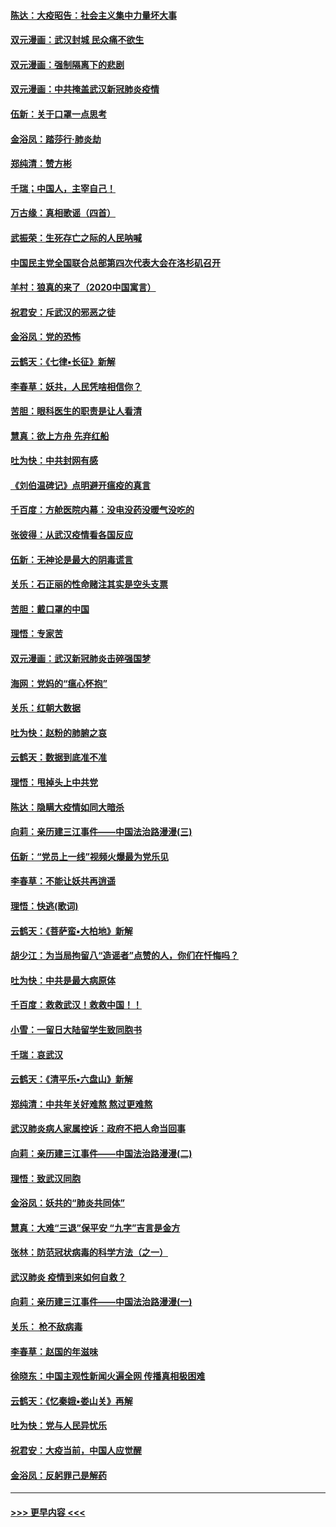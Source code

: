 #### [陈达：大疫昭告：社会主义集中力量坏大事](../pages/nsc993/n11859419.md?t=02111631) 
#### [双元漫画：武汉封城 民众痛不欲生](../pages/nsc993/n11859287.md?t=02111631) 
#### [双元漫画：强制隔离下的悲剧](../pages/nsc993/n11859244.md?t=02111631) 
#### [双元漫画：中共掩盖武汉新冠肺炎疫情](../pages/nsc993/n11858249.md?t=02111631) 
#### [伍新：关于口罩一点思考](../pages/nsc993/n11859195.md?t=02111631) 
#### [金浴凤：踏莎行‧肺炎劫](../pages/nsc993/n11858227.md?t=02111631) 
#### [郑纯清：赞方彬](../pages/nsc993/n11856803.md?t=02111631) 
#### [千瑞；中国人，主宰自己！](../pages/nsc993/n11856793.md?t=02111631) 
#### [万古缘：真相歌谣（四首）](../pages/nsc993/n11856263.md?t=02111631) 
#### [武振荣：生死存亡之际的人民呐喊](../pages/nsc993/n11856256.md?t=02111631) 
#### [中国民主党全国联合总部第四次代表大会在洛杉矶召开](../pages/nsc993/n11856344.md?t=02111631) 
#### [羊村：狼真的来了（2020中国寓言）](../pages/nsc993/n11856229.md?t=02111631) 
#### [祝君安：斥武汉的邪恶之徒](../pages/nsc993/n11855861.md?t=02111631) 
#### [金浴凤：党的恐怖](../pages/nsc993/n11855849.md?t=02111631) 
#### [云鹤天：《七律▪长征》新解](../pages/nsc993/n11855479.md?t=02111631) 
#### [李春草：妖共，人民凭啥相信你？](../pages/nsc993/n11855196.md?t=02111631) 
#### [苦胆：眼科医生的职责是让人看清](../pages/nsc993/n11853840.md?t=02111631) 
#### [慧真：欲上方舟 先弃红船](../pages/nsc993/n11853483.md?t=02111631) 
#### [吐为快：中共封网有感](../pages/nsc993/n11852575.md?t=02111631) 
#### [《刘伯温碑记》点明避开瘟疫的真言](../pages/nsc993/n11852128.md?t=02111631) 
#### [千百度：方舱医院内幕：没电没药没暖气没吃的](../pages/nsc993/n11850211.md?t=02111631) 
#### [张彼得：从武汉疫情看各国反应](../pages/nsc993/n11850102.md?t=02111631) 
#### [伍新：无神论是最大的阴毒谎言](../pages/nsc993/n11846129.md?t=02111631) 
#### [关乐：石正丽的性命赌注其实是空头支票](../pages/nsc993/n11846109.md?t=02111631) 
#### [苦胆：戴口罩的中国](../pages/nsc993/n11845576.md?t=02111631) 
#### [理悟：专家苦](../pages/nsc993/n11845564.md?t=02111631) 
#### [双元漫画：武汉新冠肺炎击碎强国梦](../pages/nsc993/n11843320.md?t=02111631) 
#### [海网：党妈的“瘟心怀抱”](../pages/nsc993/n11840740.md?t=02111631) 
#### [关乐：红朝大数据](../pages/nsc993/n11840675.md?t=02111631) 
#### [吐为快：赵粉的肺腑之哀](../pages/nsc993/n11840618.md?t=02111631) 
#### [云鹤天：数据到底准不准](../pages/nsc993/n11840325.md?t=02111631) 
#### [理悟：甩掉头上中共党](../pages/nsc993/n11838826.md?t=02111631) 
#### [陈达：隐瞒大疫情如同大暗杀](../pages/nsc993/n11838771.md?t=02111631) 
#### [向莉：亲历建三江事件——中国法治路漫漫(三)](../pages/nsc993/n11831825.md?t=02111631) 
#### [伍新：“党员上一线”视频火爆最为党乐见](../pages/nsc993/n11838200.md?t=02111631) 
#### [李春草：不能让妖共再逍遥](../pages/nsc993/n11838102.md?t=02111631) 
#### [理悟：快逃(歌词)](../pages/nsc993/n11838083.md?t=02111631) 
#### [云鹤天：《菩萨蛮▪大柏地》新解](../pages/nsc993/n11838059.md?t=02111631) 
#### [胡少江：为当局拘留八“造谣者”点赞的人，你们在忏悔吗？](../pages/nsc993/n11836801.md?t=02111631) 
#### [吐为快：中共是最大病原体](../pages/nsc993/n11836748.md?t=02111631) 
#### [千百度：救救武汉！救救中国！！](../pages/nsc993/n11836145.md?t=02111631) 
#### [小雪：一留日大陆留学生致同胞书](../pages/nsc993/n11834624.md?t=02111631) 
#### [千瑞：哀武汉](../pages/nsc993/n11833647.md?t=02111631) 
#### [云鹤天：《清平乐▪六盘山》新解](../pages/nsc993/n11833611.md?t=02111631) 
#### [郑纯清：中共年关好难熬 熬过更难熬](../pages/nsc993/n11833489.md?t=02111631) 
#### [武汉肺炎病人家属控诉：政府不把人命当回事](../pages/nsc993/n11833205.md?t=02111631) 
#### [向莉：亲历建三江事件——中国法治路漫漫(二)](../pages/nsc993/n11829102.md?t=02111631) 
#### [理悟：致武汉同胞](../pages/nsc993/n11831522.md?t=02111631) 
#### [金浴凤：妖共的“肺炎共同体”](../pages/nsc993/n11829448.md?t=02111631) 
#### [慧真：大难“三退”保平安 “九字”吉言是金方](../pages/nsc993/n11829501.md?t=02111631) 
#### [张林：防范冠状病毒的科学方法（之一）](../pages/nsc993/n11828618.md?t=02111631) 
#### [武汉肺炎 疫情到来如何自救？](../pages/nsc993/n11827632.md?t=02111631) 
#### [向莉：亲历建三江事件——中国法治路漫漫(一)](../pages/nsc993/n11827190.md?t=02111631) 
#### [关乐： 枪不敌病毒](../pages/nsc993/n11826746.md?t=02111631) 
#### [李春草：赵国的年滋味](../pages/nsc993/n11826321.md?t=02111631) 
#### [徐晓东：中国主观性新闻火遍全网 传播真相极困难](../pages/nsc993/n11826508.md?t=02111631) 
#### [云鹤天：《忆秦娥▪娄山关》再解](../pages/nsc993/n11824682.md?t=02111631) 
#### [吐为快：党与人民异忧乐](../pages/nsc993/n11824660.md?t=02111631) 
#### [祝君安：大疫当前，中国人应觉醒](../pages/nsc993/n11821946.md?t=02111631) 
#### [金浴凤：反躬罪己是解药](../pages/nsc993/n11820280.md?t=02111631) 

----
#### [ >>> 更早内容 <<< ](../indexes/nsc993-earlier.md)
